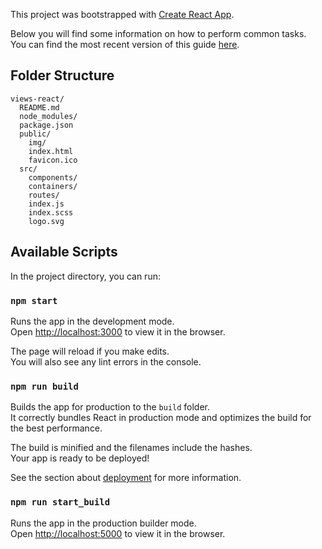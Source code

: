 This project was bootstrapped with [Create React App](https://github.com/facebookincubator/create-react-app).

Below you will find some information on how to perform common tasks.<br>
You can find the most recent version of this guide [here](https://github.com/facebookincubator/create-react-app/blob/master/packages/react-scripts/template/README.md).



## Folder Structure

```
views-react/
  README.md
  node_modules/
  package.json
  public/
    img/
    index.html
    favicon.ico
  src/
    components/
    containers/
    routes/
    index.js
    index.scss
    logo.svg
```

## Available Scripts

In the project directory, you can run:

### `npm start`

Runs the app in the development mode.<br>
Open [http://localhost:3000](http://localhost:3030) to view it in the browser.

The page will reload if you make edits.<br>
You will also see any lint errors in the console.

### `npm run build`

Builds the app for production to the `build` folder.<br>
It correctly bundles React in production mode and optimizes the build for the best performance.

The build is minified and the filenames include the hashes.<br>
Your app is ready to be deployed!

See the section about [deployment](#deployment) for more information.

### `npm run start_build`

Runs the app in the production builder mode.<br>
Open [http://localhost:5000](http://localhost:5000) to view it in the browser.


